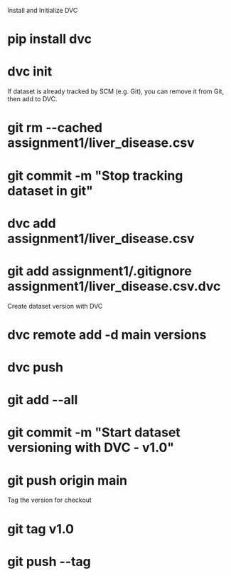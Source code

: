 Install and Initialize DVC
# pip install dvc
# dvc init

If  dataset is already tracked by SCM (e.g. Git), you can remove it from Git, then add to DVC.
# git rm --cached assignment1/liver_disease.csv
# git commit -m "Stop tracking dataset in git"
# dvc add assignment1/liver_disease.csv
# git add assignment1/.gitignore assignment1/liver_disease.csv.dvc

Create dataset version with DVC
# dvc remote add -d main versions
# dvc push
# git add --all
# git commit -m "Start dataset versioning with DVC - v1.0"
# git push origin main

Tag the version for checkout
# git tag v1.0
# git push --tag
